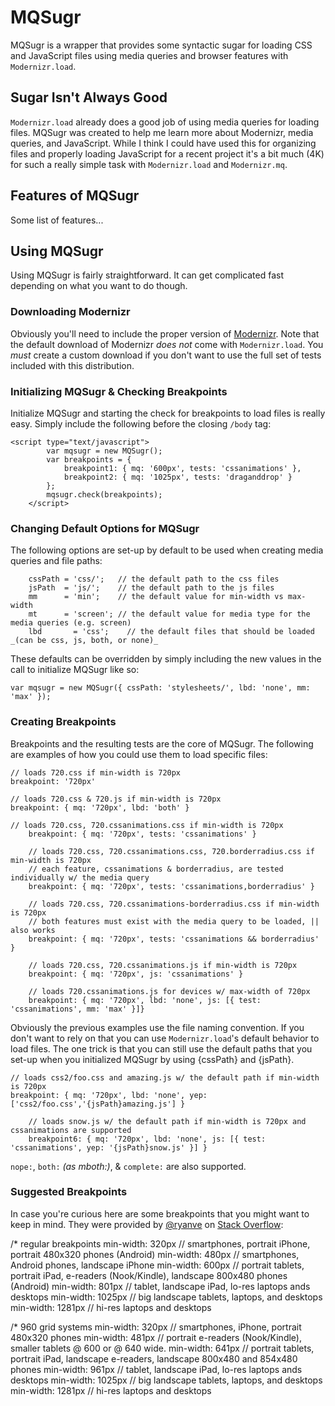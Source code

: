 # MQSugr #

MQSugr is a wrapper that provides some syntactic sugar for loading CSS and JavaScript files using media queries
and browser features with `Modernizr.load`. 

## Sugar Isn't Always Good ##

`Modernizr.load` already does a good job of using media queries for loading files. MQSugr was created to help me
learn more about Modernizr, media queries, and JavaScript. While I think I could have used this for organizing
files and properly loading JavaScript for a recent project it's a bit much (4K) for such a really simple task
with `Modernizr.load` and `Modernizr.mq`.

## Features of MQSugr ##

Some list of features...

## Using MQSugr ##

Using MQSugr is fairly straightforward. It can get complicated fast depending on what you want to do though.

### Downloading Modernizr ###

Obviously you'll need to include the proper version of [Modernizr](http://www.modernizr.com/download/). Note
that the default download of Modernizr _does not_ come with `Modernizr.load`. You _must_ create a custom 
download if you don't want to use the full set of tests included with this distribution.

### Initializing MQSugr & Checking Breakpoints ###

Initialize MQSugr and starting the check for breakpoints to load files is really easy. Simply include the 
following before the closing `/body` tag:

    <script type="text/javascript">
			var mqsugr = new MQSugr();			
			var breakpoints = { 
				breakpoint1: { mq: '600px', tests: 'cssanimations' },
				breakpoint2: { mq: '1025px', tests: 'draganddrop' }
			};
			mqsugr.check(breakpoints);
		</script>

### Changing Default Options for MQSugr ###

The following options are set-up by default to be used when creating media queries and file paths:

		cssPath	= 'css/';   // the default path to the css files
		jsPath  = 'js/';    // the default path to the js files
		mm      = 'min';    // the default value for min-width vs max-width
		mt      = 'screen'; // the default value for media type for the media queries (e.g. screen)
		lbd		  = 'css';    // the default files that should be loaded _(can be css, js, both, or none)_

These defaults can be overridden by simply including the new values in the call to initialize MQSugr like so:

    var mqsugr = new MQSugr({ cssPath: 'stylesheets/', lbd: 'none', mm: 'max' });

### Creating Breakpoints ###

Breakpoints and the resulting tests are the core of MQSugr. The following are examples of how you could use
them to load specific files:

    // loads 720.css if min-width is 720px
    breakpoint: '720px' 

    // loads 720.css & 720.js if min-width is 720px
    breakpoint: { mq: '720px', lbd: 'both' }

   	// loads 720.css, 720.cssanimations.css if min-width is 720px
		breakpoint: { mq: '720px', tests: 'cssanimations' }
		
		// loads 720.css, 720.cssanimations.css, 720.borderradius.css if min-width is 720px
		// each feature, cssanimations & borderradius, are tested individually w/ the media query
		breakpoint: { mq: '720px', tests: 'cssanimations,borderradius' }
		
		// loads 720.css, 720.cssanimations-borderradius.css if min-width is 720px
		// both features must exist with the media query to be loaded, || also works
		breakpoint: { mq: '720px', tests: 'cssanimations && borderradius' }
		
		// loads 720.css, 720.cssanimations.js if min-width is 720px
		breakpoint: { mq: '720px', js: 'cssanimations' }
		
		// loads 720.cssanimations.js for devices w/ max-width of 720px					
		breakpoint: { mq: '720px', lbd: 'none', js: [{ test: 'cssanimations', mm: 'max' }]} 
		
Obviously the previous examples use the file naming convention. If you don't want to rely on that you 
can use `Modernizr.load`'s default behavior to load files. The one trick is that you can still 
use the default paths that you set-up when you initialized MQSugr by using {cssPath} and {jsPath}.

    // loads css2/foo.css and amazing.js w/ the default path if min-width is 720px
    breakpoint: { mq: '720px', lbd: 'none', yep: ['css2/foo.css','{jsPath}amazing.js'] }

		// loads snow.js w/ the default path if min-width is 720px and cssanimations are supported
		breakpoint6: { mq: '720px', lbd: 'none', js: [{ test: 'cssanimations', yep: '{jsPath}snow.js' }] }

`nope:`, `both:` _(as mboth:)_, & `complete:` are also supported.

### Suggested Breakpoints ###

In case you're curious here are some breakpoints that you might want to keep in mind. They were
provided by [@ryanve](http://stackoverflow.com/users/770127/ryanve) on [Stack Overflow](http://stackoverflow.com/a/7354648):

   /* regular breakpoints
   min-width: 320px  // smartphones, portrait iPhone, portrait 480x320 phones (Android)
   min-width: 480px  // smartphones, Android phones, landscape iPhone
   min-width: 600px  // portrait tablets, portrait iPad, e-readers (Nook/Kindle), landscape 800x480 phones (Android)
   min-width: 801px  // tablet, landscape iPad, lo-res laptops ands desktops
   min-width: 1025px // big landscape tablets, laptops, and desktops
   min-width: 1281px // hi-res laptops and desktops

   /* 960 grid systems
   min-width: 320px  // smartphones, iPhone, portrait 480x320 phones
   min-width: 481px  // portrait e-readers (Nook/Kindle), smaller tablets @ 600 or @ 640 wide.
   min-width: 641px  // portrait tablets, portrait iPad, landscape e-readers, landscape 800x480 and 854x480 phones
   min-width: 961px  // tablet, landscape iPad, lo-res laptops ands desktops
   min-width: 1025px // big landscape tablets, laptops, and desktops
   min-width: 1281px // hi-res laptops and desktops
